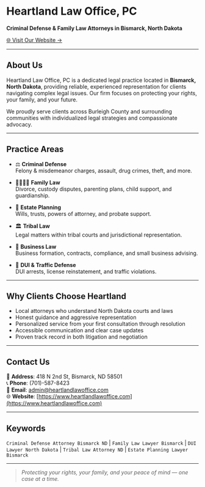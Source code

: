 # Heartland Law Office, PC

**Criminal Defense & Family Law Attorneys in Bismarck, North Dakota**

[🌐 Visit Our Website →](https://www.heartlandlawoffice.com)

---

## About Us

Heartland Law Office, PC is a dedicated legal practice located in **Bismarck, North Dakota**, providing reliable, experienced representation for clients navigating complex legal issues. Our firm focuses on protecting your rights, your family, and your future.

We proudly serve clients across Burleigh County and surrounding communities with individualized legal strategies and compassionate advocacy.

---

## Practice Areas

- ⚖️ **Criminal Defense**  
  Felony & misdemeanor charges, assault, drug crimes, theft, and more.

- 👨‍👩‍👧‍👦 **Family Law**  
  Divorce, custody disputes, parenting plans, child support, and guardianship.

- 📃 **Estate Planning**  
  Wills, trusts, powers of attorney, and probate support.

- 🏛️ **Tribal Law**  
  Legal matters within tribal courts and jurisdictional representation.

- 📑 **Business Law**  
  Business formation, contracts, compliance, and small business advising.

- 🚗 **DUI & Traffic Defense**  
  DUI arrests, license reinstatement, and traffic violations.

---

## Why Clients Choose Heartland

- Local attorneys who understand North Dakota courts and laws
- Honest guidance and aggressive representation
- Personalized service from your first consultation through resolution
- Accessible communication and clear case updates
- Proven track record in both litigation and negotiation

---

## Contact Us

📍 **Address**: 418 N 2nd St, Bismarck, ND 58501  
📞 **Phone**: (701)-587-8423  
📧 **Email**: [admin@heartlandlawoffice.com](mailto:admin@heartlandlawoffice.com)  
🌐 **Website**: [https://www.heartlandlawoffice.com](https://www.heartlandlawoffice.com)

---

## Keywords

`Criminal Defense Attorney Bismarck ND` | `Family Law Lawyer Bismarck` | `DUI Lawyer North Dakota` | `Tribal Law Attorney ND` | `Estate Planning Lawyer Bismarck`

---

> *Protecting your rights, your family, and your peace of mind — one case at a time.*
